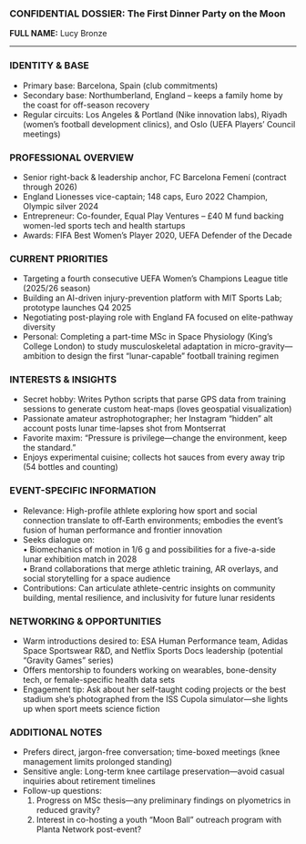 ### CONFIDENTIAL DOSSIER: The First Dinner Party on the Moon

**FULL NAME:** Lucy Bronze

---
### IDENTITY & BASE
- Primary base: Barcelona, Spain (club commitments)  
- Secondary base: Northumberland, England – keeps a family home by the coast for off-season recovery  
- Regular circuits: Los Angeles & Portland (Nike innovation labs), Riyadh (women’s football development clinics), and Oslo (UEFA Players’ Council meetings)

### PROFESSIONAL OVERVIEW
- Senior right-back & leadership anchor, FC Barcelona Femení (contract through 2026)  
- England Lionesses vice-captain; 148 caps, Euro 2022 Champion, Olympic silver 2024  
- Entrepreneur: Co-founder, Equal Play Ventures – £40 M fund backing women-led sports tech and health startups  
- Awards: FIFA Best Women’s Player 2020, UEFA Defender of the Decade

### CURRENT PRIORITIES
- Targeting a fourth consecutive UEFA Women’s Champions League title (2025/26 season)  
- Building an AI-driven injury-prevention platform with MIT Sports Lab; prototype launches Q4 2025  
- Negotiating post-playing role with England FA focused on elite-pathway diversity  
- Personal: Completing a part-time MSc in Space Physiology (King’s College London) to study musculoskeletal adaptation in micro-gravity—ambition to design the first “lunar-capable” football training regimen

### INTERESTS & INSIGHTS
- Secret hobby: Writes Python scripts that parse GPS data from training sessions to generate custom heat-maps (loves geospatial visualization)  
- Passionate amateur astrophotographer; her Instagram “hidden” alt account posts lunar time-lapses shot from Montserrat  
- Favorite maxim: “Pressure is privilege—change the environment, keep the standard.”  
- Enjoys experimental cuisine; collects hot sauces from every away trip (54 bottles and counting)

### EVENT-SPECIFIC INFORMATION
- Relevance: High-profile athlete exploring how sport and social connection translate to off-Earth environments; embodies the event’s fusion of human performance and frontier innovation  
- Seeks dialogue on:  
  • Biomechanics of motion in 1/6 g and possibilities for a five-a-side lunar exhibition match in 2028  
  • Brand collaborations that merge athletic training, AR overlays, and social storytelling for a space audience  
- Contributions: Can articulate athlete-centric insights on community building, mental resilience, and inclusivity for future lunar residents

### NETWORKING & OPPORTUNITIES
- Warm introductions desired to: ESA Human Performance team, Adidas Space Sportswear R&D, and Netflix Sports Docs leadership (potential “Gravity Games” series)  
- Offers mentorship to founders working on wearables, bone-density tech, or female-specific health data sets  
- Engagement tip: Ask about her self-taught coding projects or the best stadium she’s photographed from the ISS Cupola simulator—she lights up when sport meets science fiction

### ADDITIONAL NOTES
- Prefers direct, jargon-free conversation; time-boxed meetings (knee management limits prolonged standing)  
- Sensitive angle: Long-term knee cartilage preservation—avoid casual inquiries about retirement timelines  
- Follow-up questions:  
  1. Progress on MSc thesis—any preliminary findings on plyometrics in reduced gravity?  
  2. Interest in co-hosting a youth “Moon Ball” outreach program with Planta Network post-event?